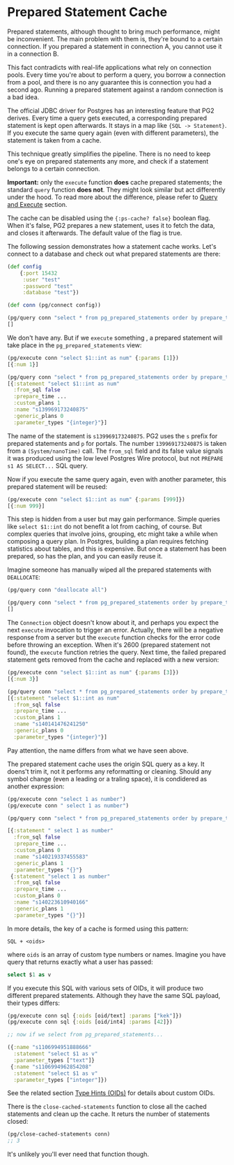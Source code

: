 # Prepared Statement Cache

Prepared statements, although thought to bring much performance, might be
inconvenient. The main problem with them is, they're bound to a certain
connection. If you prepared a statement in connection A, you cannot use it in a
connection B.

This fact contradicts with real-life applications what rely on connection
pools. Every time you're about to perform a query, you borrow a connection from
a pool, and there is no any guarantee this is connection you had a second
ago. Running a prepared statement against a random connection is a bad idea.

The official JDBC driver for Postgres has an interesting feature that PG2
derives. Every time a query gets executed, a corresponding prepared statement is
kept open afterwards. It stays in a map like `{SQL -> Statement}`. If you
execute the same query again (even with different parameters), the statement is
taken from a cache.

This technique greatly simplifies the pipeline. There is no need to keep one's
eye on prepared statements any more, and check if a statement belongs to a
certain connection.

**Important:** only the `execute` function **does** cache prepared statements;
the standard `query` function **does not**. They might look similar but act
differently under the hood. To read more about the difference, please refer to
[Query and Execute](/docs/query-execute.md) section.

The cache can be disabled using the `{:ps-cache? false}` boolean flag. When it's
false, PG2 prepares a new statement, uses it to fetch the data, and closes it
afterwards. The default value of the flag is true.

The following session demonstrates how a statement cache works. Let's connect to
a database and check out what prepared statements are there:

~~~clojure
(def config
    {:port 15432
     :user "test"
     :password "test"
     :database "test"})

(def conn (pg/connect config))

(pg/query conn "select * from pg_prepared_statements order by prepare_time asc")
[]
~~~

We don't have any. But if we `execute` something , a prepared statement will
take place in the `pg_prepared_statements` view:

~~~clojure
(pg/execute conn "select $1::int as num" {:params [1]})
[{:num 1}]

(pg/query conn "select * from pg_prepared_statements order by prepare_time asc")
[{:statement "select $1::int as num"
  :from_sql false
  :prepare_time ...
  :custom_plans 1
  :name "s139969173240875"
  :generic_plans 0
  :parameter_types "{integer}"}]
~~~

The name of the statement is `s139969173240875`. PG2 uses the `s` prefix for
prepared statements and `p` for portals. The number `139969173240875` is taken
from a `(System/nanoTime)` call. The `from_sql` field and its false value
signals it was produced using the low level Postgres Wire protocol, but not
`PREPARE s1 AS SELECT...` SQL query.

Now if you execute the same query again, even with another parameter, this
prepared statement will be reused:

~~~clojure
(pg/execute conn "select $1::int as num" {:params [999]})
[{:num 999}]
~~~

This step is hidden from a user but may gain performance. Simple queries like
`select $1::int` do not benefit a lot from caching, of course. But complex
queries that involve joins, grouping, etc might take a while when composing a
query plan. In Postgres, building a plan requires fetching statistics about
tables, and this is expensive. But once a statement has been prepared, so has
the plan, and you can easily reuse it.

Imagine someone has manually wiped all the prepared statements with
`DEALLOCATE`:

~~~clojure
(pg/query conn "deallocate all")

(pg/query conn "select * from pg_prepared_statements order by prepare_time asc")
[]
~~~

The `Connection` object doesn't know about it, and perhaps you expect the next
`execute` invocation to trigger an error. Actually, there will be a negative
response from a server but the `execute` function checks for the error code
before throwing an exception. When it's 2600 (prepared statement not found), the
`execute` function retries the query. Next time, the failed prepared statement
gets removed from the cache and replaced with a new version:

~~~clojure
(pg/execute conn "select $1::int as num" {:params [3]})
[{:num 3}]

(pg/query conn "select * from pg_prepared_statements order by prepare_time asc")
[{:statement "select $1::int as num"
  :from_sql false
  :prepare_time ...
  :custom_plans 1
  :name "s140141476241250"
  :generic_plans 0
  :parameter_types "{integer}"}]
~~~

Pay attention, the name differs from what we have seen above.

The prepared statement cache uses the origin SQL query as a key. It doens't trim
it, not it performs any reformatting or cleaning. Should any symbol change (even
a leading or a traling space), it is condidered as another expression:

~~~clojure
(pg/execute conn "select 1 as number")
(pg/execute conn " select 1 as number")

(pg/query conn "select * from pg_prepared_statements order by prepare_time asc")

[{:statement " select 1 as number"
  :from_sql false
  :prepare_time ...
  :custom_plans 0
  :name "s140219337455583"
  :generic_plans 1
  :parameter_types "{}"}
 {:statement "select 1 as number"
  :from_sql false
  :prepare_time ...
  :custom_plans 0
  :name "s140223610940166"
  :generic_plans 1
  :parameter_types "{}"}]
~~~

In more details, the key of a cache is formed using this pattern:

```text
SQL + <oids>
```

where `oids` is an array of custom type numbers or names. Imagine you have query
that returns exactly what a user has passed:

~~~sql
select $1 as v
~~~

If you execute this SQL with various sets of OIDs, it will produce two different
prepared statements. Although they have the same SQL payload, their types
differs:

~~~clojure
(pg/execute conn sql {:oids [oid/text] :params ["kek"]})
(pg/execute conn sql {:oids [oid/int4] :params [42]})

;; now if we select from pg_prepared_statements...

({:name "s1106994951888666"
  :statement "select $1 as v"
  :parameter_types ["text"]}
 {:name "s1106994962854208"
  :statement "select $1 as v"
  :parameter_types ["integer"]})
~~~

See the related section [Type Hints (OIDs)](/docs/oids-hints.md) for details
about custom OIDs.

There is the `close-cached-statements` function to close all the cached
statements and clean up the cache. It returs the number of statements closed:

~~~clojure
(pg/close-cached-statements conn)
;; 3
~~~

It's unlikely you'll ever need that function though.

